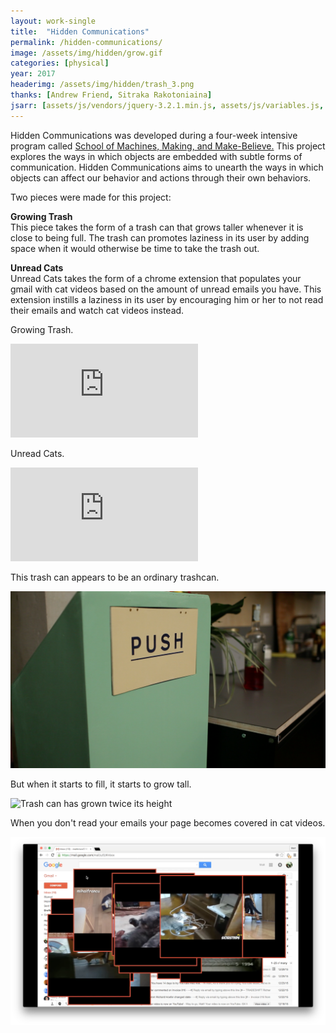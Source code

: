 ```yaml
---
layout: work-single
title:  "Hidden Communications"
permalink: /hidden-communications/
image: /assets/img/hidden/grow.gif
categories: [physical]
year: 2017
headerimg: /assets/img/hidden/trash_3.png
thanks: [Andrew Friend, Sitraka Rakotoniaina]
jsarr: [assets/js/vendors/jquery-3.2.1.min.js, assets/js/variables.js, assets/js/header.js]
---
```


<div class='work-single__text-holder'>
<p>Hidden Communications was developed during a four-week intensive program called <a href="http://schoolofma.org/" target='_blank'>School of Machines, Making, and Make-Believe.</a> This project explores the ways in which objects are embedded with subtle forms of communication. Hidden Communications aims to unearth the ways in which objects can affect our behavior and actions through their own behaviors.</p>
<p>Two pieces were made for this project:</p>
<p><b>Growing Trash</b><br> This piece takes the form of a trash can that grows taller whenever it is close to being full. The trash can promotes laziness in its user by adding space when it would otherwise be time to take the trash out.</p>
<p class='no-pad'><b>Unread Cats</b><br>Unread Cats takes the form of a chrome extension that populates your gmail with cat videos based on the amount of unread emails you have. This extension instills a laziness in its user by encouraging him or her to not read their emails and watch cat videos instead.</p>
</div>

<div class="work-single__container">
  <div class="work-single__left" >
    <p class="work-single__footnote">Growing Trash.</p>
  </div>
  <div class="work-single__right" >
    <div class='work-single__iframe-container'>
      <iframe src='https://player.vimeo.com/video/158557055' frameborder='0' webkitAllowFullScreen mozallowfullscreen allowFullScreen></iframe>
    </div>
  </div>
</div>

<div class="work-single__container">
  <div class="work-single__left" >
    <p class="work-single__footnote">Unread Cats.</p>
  </div>
  <div class="work-single__right" >
    <div class='work-single__iframe-container'>
      <iframe src='https://player.vimeo.com/video/158557634' frameborder='0' webkitAllowFullScreen mozallowfullscreen allowFullScreen></iframe>
    </div>
  </div>
</div>

<div class="work-single__container">
  <div class="work-single__left" >
    <p class="work-single__footnote">This trash can appears to be an ordinary trashcan.</p>
  </div>
  <div class="work-single__right" >
    <img src="/assets/img/hidden/trash_1.png" alt="Image of the push door of the trash can." />
  </div>
</div>

<div class="work-single__container">
  <div class="work-single__left" >
    <p class="work-single__footnote">But when it starts to fill, it starts to grow tall.</p>
  </div>
  <div class="work-single__right" >
    <img src="/assets/img/hidden/trash_5.png" alt="Trash can has grown twice its height" />
  </div>
</div>

<div class="work-single__container no-pad">
  <div class="work-single__left" >
    <p class="work-single__footnote">When you don't read your emails your page becomes covered in cat videos.</p>
  </div>
  <div class="work-single__right" >
    <img src="/assets/img/hidden/cats.png" alt="that good alt text" />
  </div>
</div>
